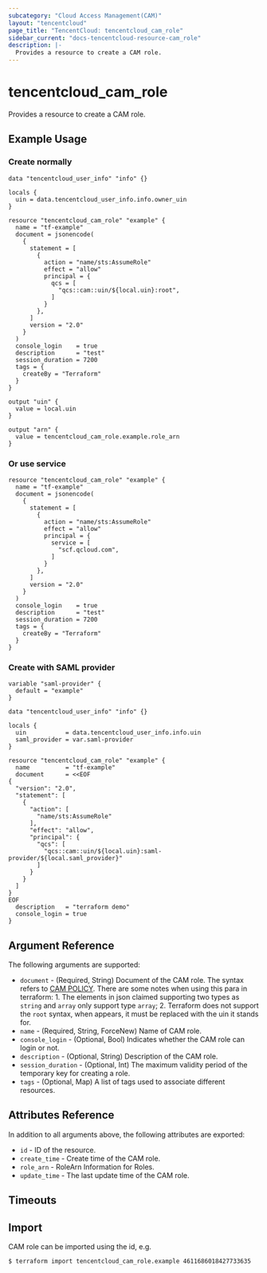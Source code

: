 ```yaml
---
subcategory: "Cloud Access Management(CAM)"
layout: "tencentcloud"
page_title: "TencentCloud: tencentcloud_cam_role"
sidebar_current: "docs-tencentcloud-resource-cam_role"
description: |-
  Provides a resource to create a CAM role.
---
```


# tencentcloud_cam_role

Provides a resource to create a CAM role.

## Example Usage

### Create normally

```hcl
data "tencentcloud_user_info" "info" {}

locals {
  uin = data.tencentcloud_user_info.info.owner_uin
}

resource "tencentcloud_cam_role" "example" {
  name = "tf-example"
  document = jsonencode(
    {
      statement = [
        {
          action = "name/sts:AssumeRole"
          effect = "allow"
          principal = {
            qcs = [
              "qcs::cam::uin/${local.uin}:root",
            ]
          }
        },
      ]
      version = "2.0"
    }
  )
  console_login    = true
  description      = "test"
  session_duration = 7200
  tags = {
    createBy = "Terraform"
  }
}

output "uin" {
  value = local.uin
}

output "arn" {
  value = tencentcloud_cam_role.example.role_arn
}
```

### Or use service

```hcl
resource "tencentcloud_cam_role" "example" {
  name = "tf-example"
  document = jsonencode(
    {
      statement = [
        {
          action = "name/sts:AssumeRole"
          effect = "allow"
          principal = {
            service = [
              "scf.qcloud.com",
            ]
          }
        },
      ]
      version = "2.0"
    }
  )
  console_login    = true
  description      = "test"
  session_duration = 7200
  tags = {
    createBy = "Terraform"
  }
}
```

### Create with SAML provider

```hcl
variable "saml-provider" {
  default = "example"
}

data "tencentcloud_user_info" "info" {}

locals {
  uin           = data.tencentcloud_user_info.info.uin
  saml_provider = var.saml-provider
}

resource "tencentcloud_cam_role" "example" {
  name          = "tf-example"
  document      = <<EOF
{
  "version": "2.0",
  "statement": [
    {
      "action": [
        "name/sts:AssumeRole"
      ],
      "effect": "allow",
      "principal": {
        "qcs": [
          "qcs::cam::uin/${local.uin}:saml-provider/${local.saml_provider}"
        ]
      }
    }
  ]
}
EOF
  description   = "terraform demo"
  console_login = true
}
```

## Argument Reference

The following arguments are supported:

* `document` - (Required, String) Document of the CAM role. The syntax refers to [CAM POLICY](https://intl.cloud.tencent.com/document/product/598/10604). There are some notes when using this para in terraform: 1. The elements in json claimed supporting two types as `string` and `array` only support type `array`; 2. Terraform does not support the `root` syntax, when appears, it must be replaced with the uin it stands for.
* `name` - (Required, String, ForceNew) Name of CAM role.
* `console_login` - (Optional, Bool) Indicates whether the CAM role can login or not.
* `description` - (Optional, String) Description of the CAM role.
* `session_duration` - (Optional, Int) The maximum validity period of the temporary key for creating a role.
* `tags` - (Optional, Map) A list of tags used to associate different resources.

## Attributes Reference

In addition to all arguments above, the following attributes are exported:

* `id` - ID of the resource.
* `create_time` - Create time of the CAM role.
* `role_arn` - RoleArn Information for Roles.
* `update_time` - The last update time of the CAM role.


## Timeouts

<no value>


## Import

CAM role can be imported using the id, e.g.

```
$ terraform import tencentcloud_cam_role.example 4611686018427733635
```

